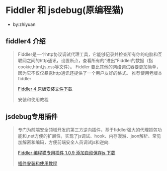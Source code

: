 # Fiddler 和 jsdebug(原编程猫)

* by:zhiyuan

## fiddler4 介绍

> Fiddler是一个http协议调试代理工具，它能够记录并检查所有你的电脑和互联网之间的http通讯，设置断点，查看所有的“进出”Fiddler的数据（指cookie,html,js,css等文件）。 Fiddler 要比其他的网络调试器要更加简单，因为它不仅仅暴露http通讯还提供了一个用户友好的格式。
> 推荐使用老版本fiddler 
> 
> <a href="https://wwr.lanzouh.com/iL6Wohe24eb" target="_blank">Fiddler 4 原版安装文件下载</a>
> 
> 安装和使用教程


## jsdebug专用插件

> 专门为前端安全领域开发的第三方逆向插件，基于fiddler强大的代理抓包功能和,net方便的扩展性，实现了js调试、hook、内存漫游、json解析、常见加解密和编码，方便前端安全人员调试js和逆向.
> 
> <a href="https://wwr.lanzouh.com/iBOMQ1jgjoxi" target="_blank">Fiddler 编程猫专用插件 1.0.9 添加自动保存js 下载</a>
> 
> <a href="https://www.bilibili.com/video/BV1TV411b7wU/?spm_id_from=333.999.0.0" target="_blank">插件安装和使用教程</a>

